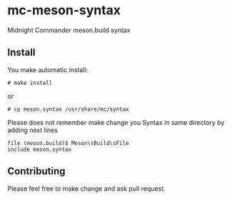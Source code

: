 # mc-meson-syntax

Midnight Commander meson.build syntax

## Install

You make automatic install:

    # make install

or

    # cp meson.syntax /usr/share/mc/syntax

Please does not remember make change you Syntax in same directory by adding next lines

    file (meson.build)$ Meson\sBuild\sFile
    include meson.syntax

## Contributing

Please feel free to make change and ask pull request.

